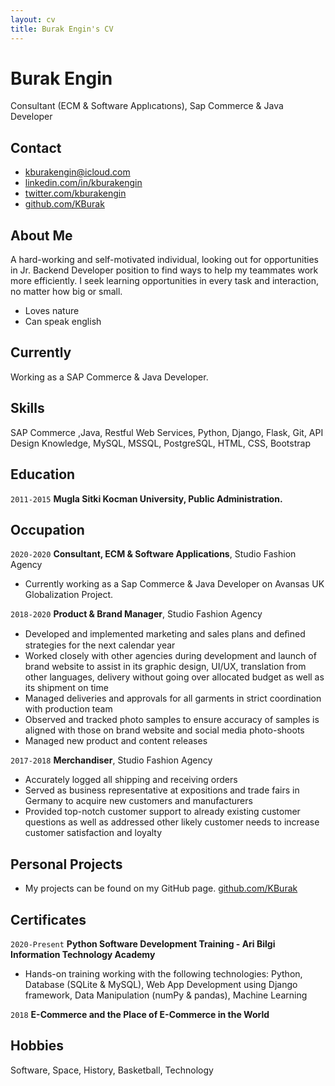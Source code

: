 ```yaml
---
layout: cv
title: Burak Engin's CV
---
```

# Burak Engin
Consultant (ECM & Software Applıcatıons), Sap Commerce & Java Developer

## Contact

- kburakengin@icloud.com
- [linkedin.com/in/kburakengin](https://linkedin.com/in/kburakengin)
- [twitter.com/kburakengin](https://twitter.com/kburakengin)
- [github.com/KBurak](https://github.com/KBurak)

## About Me

A hard-working and self-motivated individual, looking out for opportunities in Jr. Backend Developer position to find ways to help my teammates work more efficiently. I seek learning opportunities in every task and interaction, no matter how big or small.

- Loves nature
- Can speak english

## Currently

Working as a SAP Commerce & Java Developer.

## Skills

SAP Commerce ,Java, Restful Web Services, Python, Django, Flask, Git, API Design Knowledge, MySQL, MSSQL, PostgreSQL, HTML, CSS, Bootstrap


## Education

`2011-2015`
__Mugla Sitki Kocman University, Public Administration.__


## Occupation

`2020-2020`
__Consultant, ECM & Software Applications__, Studio Fashion Agency

- Currently working as a Sap Commerce & Java Developer on Avansas UK Globalization Project.


`2018-2020`
__Product & Brand Manager__, Studio Fashion Agency

- Developed and implemented marketing and sales plans and deﬁned strategies for the next calendar year
- Worked closely with other agencies during development and launch of brand website to assist in its graphic design, UI/UX, translation from other languages, delivery without going over allocated budget as well as its shipment on time
- Managed deliveries and approvals for all garments in strict coordination with production team
- Observed and tracked photo samples to ensure accuracy of samples is aligned with those on brand website and social media photo-shoots
- Managed new product and content releases


`2017-2018`
__Merchandiser__, Studio Fashion Agency

- Accurately logged all shipping and receiving orders
- Served as business representative at expositions and trade fairs in Germany to acquire new customers and manufacturers
- Provided top-notch customer support to already existing customer questions as well as addressed other likely customer needs to increase customer satisfaction and loyalty

## Personal Projects
- My projects can be found on my GitHub page. [github.com/KBurak](https://github.com/KBurak)

## Certificates

`2020-Present`
__Python Software Development Training - Ari Bilgi Information Technology Academy__
- Hands-on training working with the following technologies: Python, Database (SQLite & MySQL), Web App Development using Django framework, Data Manipulation (numPy & pandas), Machine Learning

`2018`
__E-Commerce and the Place of E-Commerce in the World__

## Hobbies

Software, Space, History, Basketball, Technology

